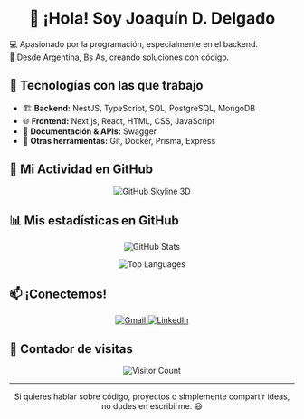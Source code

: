 <h1 align="center">👋 ¡Hola! Soy Joaquín D. Delgado</h1>

<p>
💻 Apasionado por la programación, especialmente en el backend. <br>
📍 Desde Argentina, Bs As, creando soluciones con código.
</p>

## 🚀 Tecnologías con las que trabajo  
- 🏗️ **Backend:** NestJS, TypeScript, SQL, PostgreSQL, MongoDB  
- 🌐 **Frontend:** Next.js, React, HTML, CSS, JavaScript  
- 📜 **Documentación & APIs:** Swagger  
- 🔧 **Otras herramientas:** Git, Docker, Prisma, Express  


## 🌟 Mi Actividad en GitHub

<p align="center">
  <img src="https://skyline.github.com/JDamianDelgado/2024.svg" alt="GitHub Skyline 3D">
</p>


## 📊 Mis estadísticas en GitHub  

<p align="center">
  <img src="https://github-readme-stats.vercel.app/api?username=JDamianDelgado&show_icons=true&theme=radical" alt="GitHub Stats">
</p>

<p align="center">
  <img src="https://github-readme-stats.vercel.app/api/top-langs/?username=JDamianDelgado&layout=compact&theme=radical" alt="Top Languages">
</p>

## 📫 ¡Conectemos!  

<p align="center">
  <a href="mailto:joakodelgado2013@gmail.com">
    <img src="https://img.shields.io/badge/Gmail-D14836?style=for-the-badge&logo=gmail&logoColor=white" alt="Gmail">
  </a>
  <a href="https://www.linkedin.com/in/joaquin-d-delgado-312125351/">
    <img src="https://img.shields.io/badge/LinkedIn-0A66C2?style=for-the-badge&logo=linkedin&logoColor=white" alt="LinkedIn">
  </a>
</p>

## 👀 Contador de visitas  

<p align="center" alt="Visitor Count" width="500" heigth="100">
  <img src="https://komarev.com/ghpvc/?username=JDamianDelgado&color=green" alt="Visitor Count">
</p>

---

<p align="center">Si quieres hablar sobre código, proyectos o simplemente compartir ideas, no dudes en escribirme. 😃</p>
